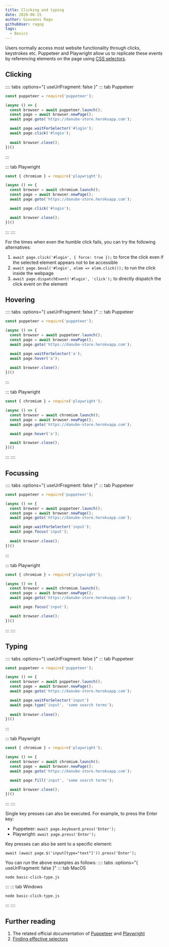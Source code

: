 ```yaml
---
title: Clicking and typing
date: 2020-06-15
author: Giovanni Rago
githubUser: ragog
tags: 
  - Basics
---
```


Users normally access most website functionality through clicks, keystrokes etc. Puppeteer and Playwright allow us to replicate these events by referencing elements on the page using [CSS selectors](https://developer.mozilla.org/en-US/docs/Learn/CSS/Building_blocks/Selectors).

## Clicking 

:::: tabs :options="{ useUrlFragment: false }"
::: tab Puppeteer 
```js
const puppeteer = require('puppeteer');

(async () => {
  const browser = await puppeteer.launch();
  const page = await browser.newPage();
  await page.goto('https://danube-store.herokuapp.com');

  await page.waitForSelector('#login');
  await page.click('#login');
  
  await browser.close();
})()
```
:::

::: tab Playwright
```js
const { chromium } = require('playwright');

(async () => {
  const browser = await chromium.launch();
  const page = await browser.newPage();
  await page.goto('https://danube-store.herokuapp.com');

  await page.click('#login');

  await browser.close();
})()
```
:::
::::

For the times when even the humble click fails, you can try the following alternatives:
1. `await page.click('#login', { force: true });` to force the click even if the selected element appears not to be accessible
2. `await page.$eval('#login', elem => elem.click());` to run the click inside the webpage
3. `await page.dispatchEvent('#login', 'click');` to directly dispatch the click event on the element

## Hovering

:::: tabs :options="{ useUrlFragment: false }"
::: tab Puppeteer 
```js
const puppeteer = require('puppeteer');

(async () => {
  const browser = await puppeteer.launch();
  const page = await browser.newPage();
  await page.goto('https://danube-store.herokuapp.com');

  await page.waitForSelector('a');
  await page.hover('a');
  
  await browser.close();
})()
```
:::

::: tab Playwright
```js
const { chromium } = require('playwright');

(async () => {
  const browser = await chromium.launch();
  const page = await browser.newPage();
  await page.goto('https://danube-store.herokuapp.com');

  await page.hover('a');

  await browser.close();
})()
```
:::
::::

## Focussing

:::: tabs :options="{ useUrlFragment: false }"
::: tab Puppeteer 
```js
const puppeteer = require('puppeteer');

(async () => {
  const browser = await puppeteer.launch();
  const page = await browser.newPage();
  await page.goto('https://danube-store.herokuapp.com');

  await page.waitForSelector('input');
  await page.focus('input');
  
  await browser.close();
})()
```
:::

::: tab Playwright
```js
const { chromium } = require('playwright');

(async () => {
  const browser = await chromium.launch();
  const page = await browser.newPage();
  await page.goto('https://danube-store.herokuapp.com');

  await page.focus('input');

  await browser.close();
})()
```
:::
::::

## Typing

:::: tabs :options="{ useUrlFragment: false }"
::: tab Puppeteer 
```js
const puppeteer = require('puppeteer');

(async () => {
  const browser = await puppeteer.launch();
  const page = await browser.newPage();
  await page.goto('https://danube-store.herokuapp.com');

  await page.waitForSelector('input')
  await page.type('input', 'some search terms');
  
  await browser.close();
})()
```
:::

::: tab Playwright
```js
const { chromium } = require('playwright');

(async () => {
  const browser = await chromium.launch();
  const page = await browser.newPage();
  await page.goto('https://danube-store.herokuapp.com');

  await page.fill('input', 'some search terms');

  await browser.close();
})()
```
:::
::::

Single key presses can also be executed. For example, to press the Enter key:
- Puppeteer: `await page.keyboard.press('Enter');`
- Playwright: `await page.press('Enter');`

Key presses can also be sent to a specific element:

`await (await page.$('input[type="text"]')).press('Enter');`

You can run the above examples as follows:
:::: tabs :options="{ useUrlFragment: false }"
::: tab MacOS
```shell script
node basic-click-type.js
```
:::
::: tab Windows
```shell script
node basic-click-type.js
```
:::
::::

## Further reading
1. The related official documentation of [Puppeteer](https://pptr.dev/#?product=Puppeteer&version=v5.2.1&show=api-pageclickselector-options) and [Playwright](https://playwright.dev/#version=v1.2.1&path=docs%2Finput.md&q=)
2. [Finding effective selectors](./selectors.md)